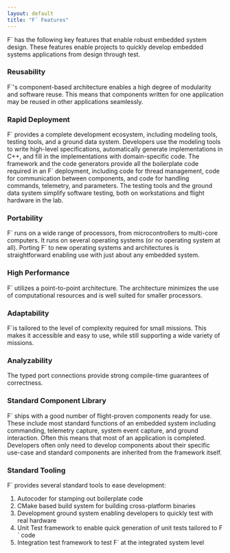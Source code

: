 ```yaml
---
layout: default
title: "F´ Features"
---
```


F´ has the following key features that enable robust embedded system design. These features enable projects to quickly
develop embedded systems applications from design through test.

### Reusability

F´'s component-based architecture enables a high degree of modularity and software reuse. This means that components
written for one application may be reused in other applications seamlessly.

### Rapid Deployment

F´ provides a complete development ecosystem, including modeling tools, testing tools, and a ground data system.
Developers use the modeling tools to write high-level specifications, automatically generate implementations in C++,
and fill in the implementations with domain-specific code. The framework and the code generators provide all the
boilerplate code required in an F´ deployment, including code for thread management, code for communication between
components, and code for handling commands, telemetry, and parameters. The testing tools and the ground data system
simplify software testing, both on workstations and flight hardware in the lab.

### Portability

F´ runs on a wide range of processors, from microcontrollers to multi-core computers. It runs on several
operating systems (or no operating system at all). Porting F´ to new operating systems and architectures is
straightforward enabling use with just about any embedded system.

### High Performance

F´ utilizes a point-to-point architecture. The architecture minimizes the use of computational resources and is well
suited for smaller processors.

### Adaptability

F´is tailored to the level of complexity required for small missions. This makes it accessible and easy to use, while
still supporting a wide variety of missions.

### Analyzability

The typed port connections provide strong compile-time guarantees of correctness.

### Standard Component Library

F´ ships with a good number of flight-proven components ready for use. These include most standard functions of an
embedded system including commanding, telemetry capture, system event capture, and ground interaction. Often this
means that most of an application is completed. Developers often only need to develop components about their
specific use-case and standard components are inherited from the framework itself.

### Standard Tooling

F´ provides several standard tools to ease development:

1. Autocoder for stamping out boilerplate code
2. CMake based build system for building cross-platform binaries
3. Development ground system enabling developers to quickly test with real hardware
4. Unit Test framework to enable quick generation of unit tests tailored to F´ code
5. Integration test framework to test F´ at the integrated system level
